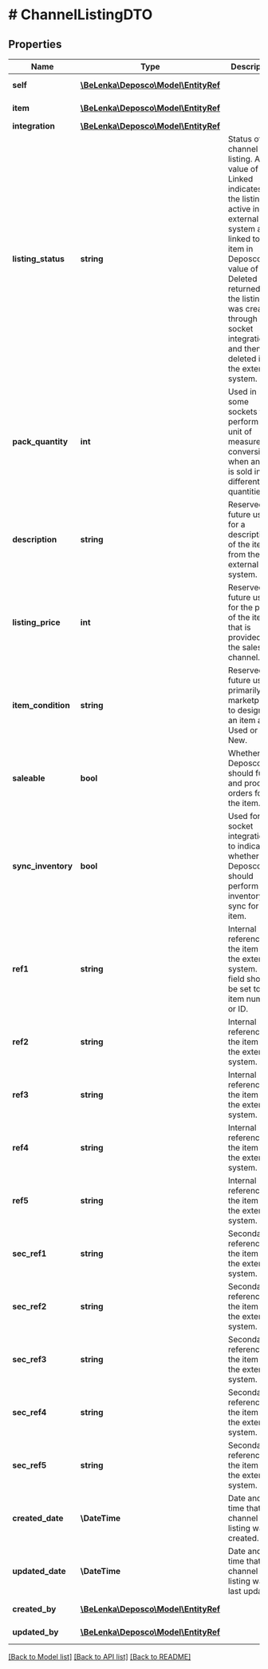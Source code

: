 # # ChannelListingDTO

## Properties

Name | Type | Description | Notes
------------ | ------------- | ------------- | -------------
**self** | [**\BeLenka\Deposco\Model\EntityRef**](EntityRef.md) |  | [optional] [readonly]
**item** | [**\BeLenka\Deposco\Model\EntityRef**](EntityRef.md) |  | [optional] [readonly]
**integration** | [**\BeLenka\Deposco\Model\EntityRef**](EntityRef.md) |  |
**listing_status** | **string** | Status of the channel listing. A value of Linked indicates that the listing is active in the external system and linked to the item in Deposco. A value of Deleted is returned if the listing was created through a socket integration and then deleted in the external system. | [optional]
**pack_quantity** | **int** | Used in some sockets to perform the unit of measure conversion when an item is sold in different quantities. |
**description** | **string** | Reserved for future use for a description of the item from the external system. | [optional]
**listing_price** | **int** | Reserved for future use for the price of the item that is provided in the sales channel. | [optional]
**item_condition** | **string** | Reserved for future use primarily in marketplaces to designate an item as Used or New. | [optional]
**saleable** | **bool** | Whether Deposco should fulfill and process orders for the item. | [optional]
**sync_inventory** | **bool** | Used for socket integrations to indicate whether Deposco should perform inventory sync for the item. | [optional]
**ref1** | **string** | Internal reference for the item in the external system. This field should be set to the item number or ID. |
**ref2** | **string** | Internal reference for the item in the external system. | [optional]
**ref3** | **string** | Internal reference for the item in the external system. | [optional]
**ref4** | **string** | Internal reference for the item in the external system. | [optional]
**ref5** | **string** | Internal reference for the item in the external system. | [optional]
**sec_ref1** | **string** | Secondary reference for the item in the external system. | [optional]
**sec_ref2** | **string** | Secondary reference for the item in the external system. | [optional]
**sec_ref3** | **string** | Secondary reference for the item in the external system. | [optional]
**sec_ref4** | **string** | Secondary reference for the item in the external system. | [optional]
**sec_ref5** | **string** | Secondary reference for the item in the external system. | [optional]
**created_date** | **\DateTime** | Date and time that the channel listing was created. | [optional] [readonly]
**updated_date** | **\DateTime** | Date and time that the channel listing was last updated. | [optional] [readonly]
**created_by** | [**\BeLenka\Deposco\Model\EntityRef**](EntityRef.md) |  | [optional] [readonly]
**updated_by** | [**\BeLenka\Deposco\Model\EntityRef**](EntityRef.md) |  | [optional] [readonly]

[[Back to Model list]](../../README.md#models) [[Back to API list]](../../README.md#endpoints) [[Back to README]](../../README.md)
